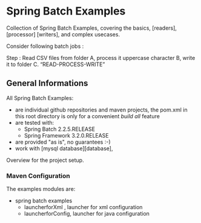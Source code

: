 # Spring Batch Examples

Collection of Spring Batch Examples, covering the basics, [readers], [processor] [writers], and complex usecases.



Consider following batch jobs :

Step  : Read CSV files from folder A, process it uppercase character B, write it to folder C. “READ-PROCESS-WRITE”


## General Informations

All Spring Batch Examples:

* are individual github repositories and maven projects, the pom.xml in this root directory is only for a convenient _build all_ feature
* are tested with:
  * Spring Batch 2.2.5.RELEASE
  * Spring Framework 3.2.0.RELEASE
* are provided "as is", no guarantees :-)
* work with [mysql database][database], 

Overview for the project setup.

### Maven Configuration

The examples modules are:

* spring batch examples 
    * launcherforXml , launcher for xml configuration 
    * launcherforConfig, launcher for java configuration 



